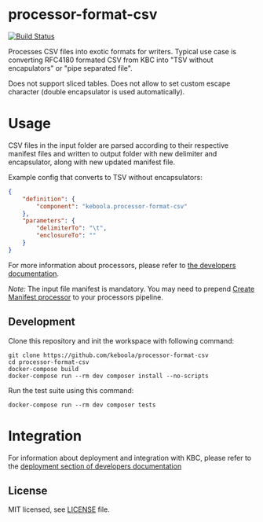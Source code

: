 # processor-format-csv

[![Build Status](https://travis-ci.org/keboola/processor-format-csv.svg?branch=master)](https://travis-ci.org/keboola/processor-format-csv)

Processes CSV files into exotic formats for writers. Typical use case is converting RFC4180 formated CSV from KBC into "TSV without encapulators" or "pipe separated file". 

Does not support sliced tables. Does not allow to set custom escape character (double encapsulator is used automatically). 

# Usage

CSV files in the input folder are parsed according to their respective manifest files and written to output folder with new delimiter and encapsulator, along with new updated manifest file. 

Example config that converts to TSV without encapsulators:

```json
{
    "definition": {
        "component": "keboola.processor-format-csv"
    },
    "parameters": {
        "delimiterTo": "\t",
        "enclosureTo": ""
    }
}
``` 

For more information about processors, please refer to [the developers documentation](https://developers.keboola.com/extend/component/processors/). 

*Note:* The input file manifest is mandatory. You may need to prepend [Create Manifest processor](https://github.com/keboola/processor-create-manifest) to your processors pipeline. 

## Development
 
Clone this repository and init the workspace with following command:

```
git clone https://github.com/keboola/processor-format-csv
cd processor-format-csv
docker-compose build
docker-compose run --rm dev composer install --no-scripts
```

Run the test suite using this command:

```
docker-compose run --rm dev composer tests
```
 
# Integration

For information about deployment and integration with KBC, please refer to the [deployment section of developers documentation](https://developers.keboola.com/extend/component/deployment/) 

## License

MIT licensed, see [LICENSE](./LICENSE) file.
